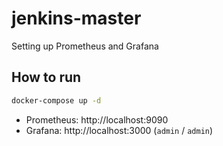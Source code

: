 # jenkins-master

Setting up Prometheus and Grafana

## How to run

```bash
docker-compose up -d
```

- Prometheus: http://localhost:9090
- Grafana: http://localhost:3000 (`admin` / `admin`)
